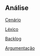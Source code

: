 ## Análise


[Cenário](https://github.com/Marcosatc147/req2024.1-Moovit/blob/pos-rastreabilidade/docs/Analise/cenario.md)


[Léxico](Analise/lexico.md](https://github.com/Marcosatc147/req2024.1-Moovit/blob/pos-rastreabilidade/docs/Analise/lexico.md))


[Backlog](https://github.com/Marcosatc147/req2024.1-Moovit/blob/pos-rastreabilidade/docs/Analise/backlog.md)

[Argumentação](https://github.com/Marcosatc147/req2024.1-Moovit/blob/pos-rastreabilidade/docs/Analise/argumentacao.md)

